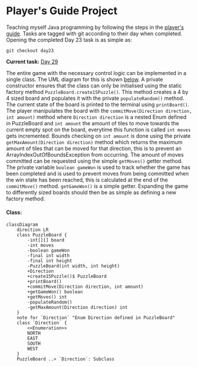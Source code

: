 # Player's Guide Project

Teaching myself Java programming by following the steps in the [player's
guide](players_guide_java.md). Tasks are tagged with git according to their
day when completed. Opening the completed Day 23 task is as simple as:

```shell
git checkout day23
```

**Current task:** [Day 29](/players_guide_java.md#day-29-design-challenge-15-puzzle-150-xp)

The entire game with the necessary control logic can be implemented in a single class.
The UML diagram for this is shown [below](#class). A private constructor ensures that
the class can only be initialised using the static factory method
`PuzzleBoard.create15Puzzle()`. This method creates a 4 by 4 sized board and populates
it with the private `populateRandom()` method. The current state of the board is
printed to the terminal using `printBoard()`. The player manipulates the board with
the `commitMove(Direction direction, int amount)` method where `Direction direction`
is a nested Enum defined in PuzzleBoard and `int amount` the amount of tiles to move
towards the current empty spot on the board, everytime this function is called
`int moves` gets incremented. Bounds checking on `int amount` is done using the
private `getMaxAmount(Direction direction)` method which returns the maximum amount of
tiles that can be moved for that direction, this is to prevent an
ArrayIndexOutOfBoundsException from occurring. The amount of moves committed can be
requested using the simple `getMoves()` getter method. The private variable
`boolean gameWon` is used to track whether the game has been completed and is used to
prevent moves from being committed when the win state has been reached, this is
calculated at the end of the `commitMove()` method. `getGameWon()` is a simple getter.
Expanding the game to differently sized boards should then be as simple as defining a
new factory method.

#### Class:

```mermaid
classDiagram
    direction LR
    class PuzzleBoard {
        -int[][] board
        -int moves
        -boolean gameWon
        -final int width
        -final int height
        -PuzzleBoard(int width, int height)
        +Direction
        +create15Puzzle()$ PuzzleBoard
        +printBoard()
        +commitMove(Direction direction, int amount)
        +getGameWon() boolean
        +getMoves() int
        -populateRandom()
        -getMaxAmount(Direction direction) int
    }
    note for `Direction` "Enum Direction defined in PuzzleBoard"
    class `Direction` {
        <<Enumeration>>
        NORTH
        EAST
        SOUTH
        WEST
    }
    PuzzleBoard ..> `Direction`: Subclass
```
